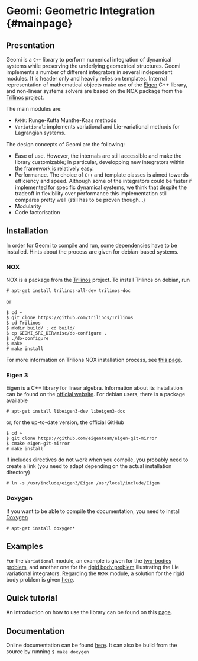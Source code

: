 Geomi: Geometric Integration										 {#mainpage}
============================

## Presentation

Geomi is a `C++` library to perform numerical integration of dynamical systems
while preserving the underlying geometrical structures.
Geomi implements a number of different integrators in several independent modules.
It is header only and heavily relies on templates.
Internal representation of mathematical objects make use of the
[Eigen](http://eigen.tuxfamily.org/index.php?title=Main_Page) C++ library,
and non-linear systems solvers are based on the NOX package from the
[Trilinos](https://trilinos.github.io/) project.

The main modules are:
- `RKMK`: Runge-Kutta Munthe-Kaas methods
- `Variational`:
  implements variational and Lie-variational methods for Lagrangian systems.

The design concepts of Geomi are the following:
- Ease of use.
  However, the internals are still accessible and make the library customizable;
  in particular, developping new integrators within the framework is relatively easy.
- Performance. The choice of `C++` and template classes is aimed towards
  efficiency and speed.
  Although some of the integrators could be faster if implemented for specific
  dynamical systems, we think that despite the tradeoff in flexibility over
  performance this implementation still compares pretty well (still has to be
  proven though...)
- Modularity
- Code factorisation

## Installation

In order for Geomi to compile and run, some dependencies have to be installed.
Hints about the process are given for debian-based systems.

### NOX

NOX is a package from the [Trilinos](https://trilinos.github.io/) project.
To install Trilinos on debian, run

    # apt-get install trilinos-all-dev trilinos-doc

or

	$ cd ~
	$ git clone https://github.com/trilinos/Trilinos
	$ cd Trilinos
	$ mkdir build/ ; cd build/
	$ cp GEOMI_SRC_DIR/misc/do-configure .
	$ ./do-configure
	$ make
	# make install

For more information on Trilions NOX installation process, see [this page](https://www.docs.trilinos.org/files/TrilinosBuildReference.html).

### Eigen 3

Eigen is a C++ library for linear algebra.
Information about its installation can be found on the
[official website](http://eigen.tuxfamily.org/index.php?title=Main_Page).
For debian users, there is a package available

    # apt-get install libeigen3-dev libeigen3-doc

or, for the up-to-date version, the official GitHub

    $ cd ~
    $ git clone https://github.com/eigenteam/eigen-git-mirror
    $ cmake eigen-git-mirror
    # make install

If includes directives do not work when you compile, you probably need to
create a link (you need to adapt depending on the actual installation directory)

    # ln -s /usr/include/eigen3/Eigen /usr/local/include/Eigen

### Doxygen

If you want to be able to compile the documentation, you need to install
[Doxygen](http://doxygen.nl/)

    # apt-get install doxygen*

## Examples

For the `Variational` module, an example
is given for the [two-bodies problem](https://github.com/rdudisk/GeometricIntegration/tree/master/examples/Kepler),
and another one for the [rigid body problem](https://github.com/rdudisk/GeometricIntegration/tree/master/examples/RigidBody/Variational)
illustrating the Lie variational integrators.
Regarding the `RKMK` module, a solution for the rigid body problem is given
[here](https://github.com/rdudisk/GeometricIntegration/tree/master/examples/RigidBody/RKMK).

## Quick tutorial

An introduction on how to use the library can be found on this
[page](https://rdudisk.github.io/GeometricIntegration/doc/html/quick_tutorial.html).

## Documentation

Online documentation can be found
[here](https://rdudisk.github.io/GeometricIntegration/doc/html/index.html).
It can also be build from the source by running `$ make doxygen`

